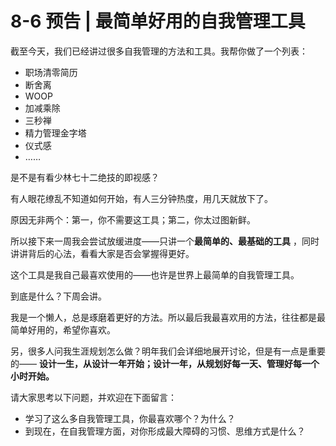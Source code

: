 # 8-6 预告 \| 最简单好用的自我管理工具

截至今天，我们已经讲过很多自我管理的方法和工具。我帮你做了一个列表：

* 职场清零简历
* 断舍离
* WOOP
* 加减乘除
* 三秒禅
* 精力管理金字塔
* 仪式感
* ……

是不是有看少林七十二绝技的即视感？

有人眼花缭乱不知道如何开始，有人三分钟热度，用几天就放下了。

原因无非两个：第一，你不需要这工具；第二，你太过图新鲜。

所以接下来一周我会尝试放缓进度——只讲一个**最简单的、最基础的工具** ，同时讲讲背后的心法，看看大家是否会掌握得更好。

这个工具是我自己最喜欢使用的——也许是世界上最简单的自我管理工具。

到底是什么？下周会讲。

我是一个懒人，总是琢磨着更好的方法。所以最后我最喜欢用的方法，往往都是最简单好用的，希望你喜欢。

另，很多人问我生涯规划怎么做？明年我们会详细地展开讨论，但是有一点是重要的—— **设计一生，从设计一年开始；设计一年，从规划好每一天、管理好每一个小时开始。**

请大家思考以下问题，并欢迎在下面留言：

* 学习了这么多自我管理工具，你最喜欢哪个？为什么？
* 到现在，在自我管理方面，对你形成最大障碍的习惯、思维方式是什么？



